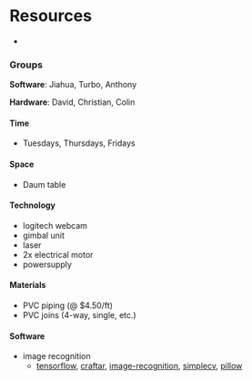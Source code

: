# Resources
-

### Groups
**Software**: Jiahua, Turbo, Anthony

**Hardware**: David, Christian, Colin

#### Time
* Tuesdays, Thursdays, Fridays

#### Space
* Daum table

#### Technology
* logitech webcam
* gimbal unit
* laser
* 2x electrical motor
* powersupply


#### Materials
* PVC piping (@ $4.50/ft)
* PVC joins (4-way, single, etc.)

#### Software
* image recognition
	* [tensorflow](https://www.tensorflow.org/tutorials/image_recognition/), [craftar](https://github.com/Catchoom/craftar-python), [image-recognition](https://github.com/wihoho/Image-Recognition), [simplecv](https://github.com/wihoho/Image-Recognition), [pillow](http://python-pillow.org/)